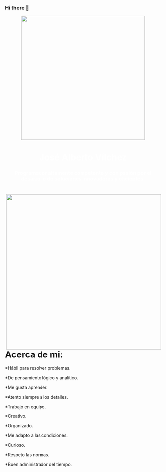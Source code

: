 ### Hi there 👋

<div id="header" align="center">
    <img src="https://media4.giphy.com/media/qgQUggAC3Pfv687qPC/200.webp?cid=ecf05e471j1uy8j0r23saemptcw5dos74vww8yy1untt3w9u&ep=v1_gifs_search&rid=200.webp&ct=g" width="400" />
    <span style="color: #fff;">
        <h1 align="center">José Alberto Vílchez</h1>
        <h3 align="center">Programador altamente competente y con pasión por el desarrollo de soluciones innovadoras y eficientes.    </h3>
    </span>
</div>
<div id="header" font-family= "sans-serif">
    <img src="https://media4.giphy.com/media/JO9WCVmDMbC0eLSlyV/200.webp?cid=ecf05e47xkitcp0hbiu4kc267bhmxbab429o3ywk7dwlk9hr&ep=v1_gifs_search&rid=200.webp&ct=g" width="500" align="right" margin-top="10rem"/>
    <h1>Acerca de mi:</h1>
    <p>*Hábil para resolver problemas.</p>
    <p>*De pensamiento lógico y analítico.</p>
    <p>*Me gusta aprender.</p>
    <p>*Atento siempre a los detalles.</p>
    <p>*Trabajo en equipo.</p> 
    <p>*Creativo.</p>
    <p>*Organizado.</p>
    <p>*Me adapto a las condiciones.</p>
    <p>*Curioso.</p>
    <p>*Respeto las normas.</p> 
    <p>*Buen administrador del tiempo.</p>
</div>

<!--
**JoseVilchez2023/JoseVilchez2023** is a ✨ _special_ ✨ repository because its `README.md` (this file) appears on your GitHub profile.

Here are some ideas to get you started:

- 🔭 I’m currently working on ...
- 🌱 I’m currently learning ...
- 👯 I’m looking to collaborate on ...
- 🤔 I’m looking for help with ...
- 💬 Ask me about ...
- 📫 How to reach me: ...
- 😄 Pronouns: ...
- ⚡ Fun fact: ...
-->
